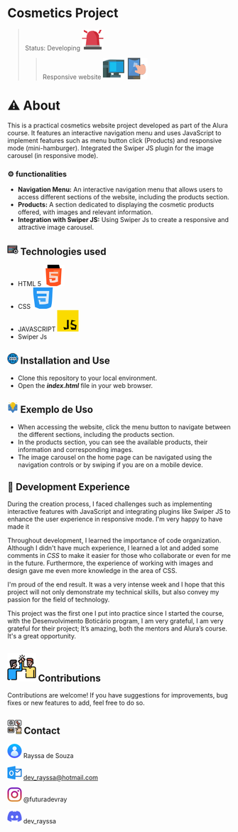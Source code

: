 <h1>Cosmetics Project</h1>

>Status: Developing ![Alerta](/icons/alarme.svg)
>>Responsive website ![Computador](/icons/computador%20(1).svg) ![Celular](/icons/toque.svg)
# ⚠️ About
This is a practical cosmetics website project developed as part of the Alura course. It features an interactive navigation menu and uses JavaScript to implement features such as menu button click (Products) and responsive mode (mini-hamburger). Integrated the Swiper JS plugin for the image carousel (in responsive mode).

### ⚙️ functionalities 

* **Navigation Menu:** An interactive navigation menu that allows users to access different sections of the website, including the products section.
* **Products:** A section dedicated to displaying the cosmetic products offered, with images and relevant information.
* **Integration with Swiper JS:** Using Swiper Js to create a responsive and attractive image carousel.

## ![](/icons/1.png) Technologies used 

  * HTML 5 ![](/icons/html-5.svg) 
  * CSS ![](/icons/css-3.svg) 
  * JAVASCRIPT ![](/icons/js.svg)
  * Swiper Js
   


## ![](/icons/www.png) Installation and Use
* Clone this repository to your local environment.
* Open the **_index.html_** file in your web browser.

## ![](/icons/bate-papo.png) Exemplo de Uso
 
 * When accessing the website, click the menu button to navigate between the different sections, including the products section.
 * In the products section, you can see the available products, their information and corresponding images.
 * The image carousel on the home page can be navigated using the navigation controls or by swiping if you are on a mobile device.

## 🚀 Development Experience
During the creation process, I faced challenges such as implementing interactive features with JavaScript and integrating plugins like Swiper JS to enhance the user experience in responsive mode. I'm very happy to have made it

Throughout development, I learned the importance of code organization. Although I didn't have much experience, I learned a lot and added some comments in _CSS_ to make it easier for those who collaborate or even for me in the future. Furthermore, the experience of working with images and design gave me even more knowledge in the area of ​​CSS.

I'm proud of the end result. It was a very intense week and I hope that this project will not only demonstrate my technical skills, but also convey my passion for the field of technology.

This project was the first one I put into practice since I started the course, with the Desenvolvimento Boticário program, I am very grateful, I am very grateful for their project; It’s amazing, both the mentors and Alura’s course. It's a great opportunity.

  
  ## ![](/icons/toca-aqui.png) Contributions
  Contributions are welcome! If you have suggestions for improvements, bug fixes or new features to add, feel free to do so.

  ## ![](/icons/contato.png) Contact

   ![](/icons/do-utilizador.png) 
    Rayssa de Souza 
  
   ![](/icons/outlook.png) dev_rayssa@hotmail.com
  
   ![](/icons/instagram.png) @futuradevray

   ![](/icons/discordia.png) dev_rayssa



